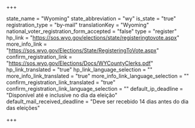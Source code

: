+++

state_name = "Wyoming"
state_abbreviation = "wy"
is_state = "true"
registration_type = "by-mail"
translationKey = "Wyoming"
national_voter_registration_form_accepted = "false"
type = "register"
hp_link = "https://sos.wyo.gov/elections/state/registeringtovote.aspx"
more_info_link = "https://sos.wyo.gov/Elections/State/RegisteringToVote.aspx"
confirm_registration_link = "https://sos.wyo.gov/Elections/Docs/WYCountyClerks.pdf"
hp_link_translated = "true"
hp_link_language_selection = ""
more_info_link_translated = "true"
more_info_link_language_selection = ""
confirm_registration_link_translated = "true"
confirm_registration_link_language_selection = ""
default_ip_deadline = "Disponível até e inclusive no dia da eleição"
default_mail_received_deadline = "Deve ser recebido 14 dias antes do dia das eleições"

+++